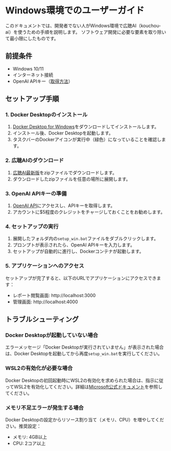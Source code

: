 # Windows環境でのユーザーガイド

このドキュメントでは、開発者でない人がWindows環境で広聴AI（kouchou-ai）を使うための手順を説明します。
ソフトウェア開発に必要な要素を取り除いて最小限にしたものです。

## 前提条件

- Windows 10/11
- インターネット接続
- OpenAI APIキー（[取得方法](https://platform.openai.com/api-keys)）

## セットアップ手順

### 1. Docker Desktopのインストール

1. [Docker Desktop for Windows](https://www.docker.com/products/docker-desktop/)をダウンロードしてインストールします。
2. インストール後、Docker Desktopを起動します。
3. タスクバーのDockerアイコンが実行中（緑色）になっていることを確認します。

### 2. 広聴AIのダウンロード

1. [広聴AI最新版](https://github.com/digitaldemocracy2030/kouchou-ai/archive/refs/heads/main.zip)をzipファイルでダウンロードします。
2. ダウンロードしたzipファイルを任意の場所に展開します。

### 3. OpenAI APIキーの準備

1. [OpenAI API](https://platform.openai.com/api-keys)にアクセスし、APIキーを取得します。
2. アカウントに$5程度のクレジットをチャージしておくことをお勧めします。

### 4. セットアップの実行

1. 展開したフォルダ内の`setup_win.bat`ファイルをダブルクリックします。
2. プロンプトが表示されたら、OpenAI APIキーを入力します。
3. セットアップが自動的に進行し、Dockerコンテナが起動します。

### 5. アプリケーションへのアクセス

セットアップが完了すると、以下のURLでアプリケーションにアクセスできます：

- レポート閲覧画面: http://localhost:3000
- 管理画面: http://localhost:4000

## トラブルシューティング

### Docker Desktopが起動していない場合

エラーメッセージ「Docker Desktopが実行されていません」が表示された場合は、Docker Desktopを起動してから再度`setup_win.bat`を実行してください。

### WSL2の有効化が必要な場合

Docker Desktopの初回起動時にWSL2の有効化を求められた場合は、指示に従ってWSL2を有効化してください。詳細は[Microsoft公式ドキュメント](https://learn.microsoft.com/ja-jp/windows/wsl/install)を参照してください。

### メモリ不足エラーが発生する場合

Docker Desktopの設定からリソース割り当て（メモリ、CPU）を増やしてください。推奨設定：

- メモリ: 4GB以上
- CPU: 2コア以上
